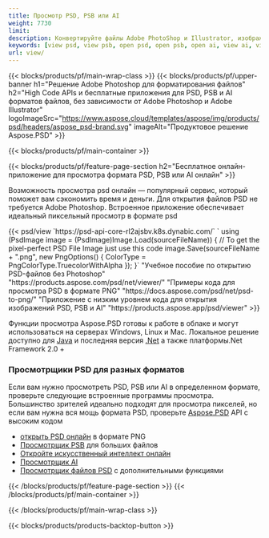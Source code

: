 ```yaml
---
title: Просмотр PSD, PSB или AI
weight: 7730
limit: 
description: Конвертируйте файлы Adobe PhotoShop и Illustrator, изображения и другие форматы
keywords: [view psd, view psb, open psd, open psb, open ai, view ai, view image, open photoshop file, open illustrator file]
url: view/
---
```


{{< blocks/products/pf/main-wrap-class >}}
{{< blocks/products/pf/upper-banner h1="Решение Adobe Photoshop для форматирования файлов" h2="High Code APIs и бесплатные приложения для PSD, PSB и AI форматов файлов, без зависимости от Adobe Photoshop и Adobe Illustrator" logoImageSrc="https://www.aspose.cloud/templates/aspose/img/products/psd/headers/aspose_psd-brand.svg" imageAlt="Продуктовое решение Aspose.PSD" >}}

{{< blocks/products/pf/main-container >}}

{{< blocks/products/pf/feature-page-section h2="Бесплатное онлайн-приложение для просмотра формата PSD, PSB или AI онлайн" >}}
<p>Возможность просмотра psd онлайн — популярный сервис, который поможет вам сэкономить время и деньги. Для открытия файлов PSD не требуется Adobe Photoshop. Встроенное приложение обеспечивает идеальный пиксельный просмотр в формате psd</p>
{{< psd/view `https://psd-api-core-rl2ajsbv.k8s.dynabic.com/` 
`    using (PsdImage image = (PsdImage)Image.Load(sourceFileName))
    {
        // To get the pixel-perfect PSD File Image just use this code
        image.Save(sourceFileName + ".png",  new PngOptions() {  ColorType = PngColorType.TruecolorWithAlpha });
    }` "Учебное пособие по открытию PSD-файлов без Photoshop" "https://products.aspose.com/psd/net/viewer/" "Примеры кода для просмотра PSD в формате PNG"  "https://docs.aspose.com/psd/net/psd-to-png/" "Приложение с низким уровнем кода для открытия изображений PSD, PSB и AI" "https://products.aspose.app/psd/viewer" >}}
<p>Функции просмотра Aspose.PSD готовы к работе в облаке и могут использоваться на серверах Windows, Linux и Mac. Локальное решение доступно для <a href="https://products.aspose.com/psd/java/">Java</a> и последняя версия <a href="https://products.aspose.com/psd/net/">.Net</a> а также платформы.Net Framework 2.0 +</p>

<h3 class="headingpdleft">Просмотрщики PSD для разных форматов</h3>
<p>Если вам нужно просмотреть PSD, PSB или AI в определенном формате, проверьте следующие встроенные программы просмотра. Большинство зрителей идеально подходят для просмотра пикселей, но если вам нужна вся мощь формата PSD, проверьте <a href="/psd/">Aspose.PSD</a> API с высоким кодом</p>
<ul>
<li><a href="open-psd-online">открыть PSD онлайн</a> в формате PNG</li>
<li><a href="psb">Просмотрщик PSB</a> для больших файлов</li>
<li><a href="open-ai-online">Откройте искусственный интеллект онлайн</a></li>
<li><a href="ai">Просмотрщик AI</a></li>
<li><a href="/psd/view/psd-file-viewer">Просмотрщик файлов PSD</a> с дополнительными функциями</li>
</ul>

{{< /blocks/products/pf/feature-page-section >}}
{{< /blocks/products/pf/main-container >}}


{{< /blocks/products/pf/main-wrap-class >}}

{{< blocks/products/products-backtop-button >}}
